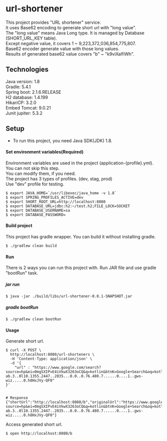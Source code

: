 # url-shortener  
This project provides "URL shortener" service.  
It uses Base62 encoding to generate short url with "long value".  
The "long value" means Java Long type. It is managed by Database (SHORT_URL_KEY table).  
Except negative value, it covers 1 ~ 9,223,372,036,854,775,807.  
Base62 encoder generate value with those long values.  
Results of generated base62 value covers "b" ~ "k9viXaIfiWh".  
## Technologies    
Java version: 1.8  
Gradle: 5.4.1  
Spring boot: 2.1.6.RELEASE  
H2 database: 1.4.199  
HikariCP: 3.2.0  
Embed Tomcat: 9.0.21  
Junit jupiter: 5.3.2  
## Setup  
* To run this project, you need Java SDK(JDK) 1.8.  
#### Set environment variables(Required)  
Environment variables are used in the project (application-{profile}.yml).  
You can not skip this step.  
You can modify them, if you need.  
The project has 3 types of profiles. (dev, stag, prod)  
Use "dev" profile for testing.  
```  
$ export JAVA_HOME=`/usr/libexec/java_home -v 1.8`
$ export SPRING_PROFILES_ACTIVE=dev
$ export SHORT_ROOT_URL=http://localhost:8080
$ export DATABASE_URL=jdbc:h2:~/test.h2;FILE_LOCK=SOCKET
$ export DATABASE_USERNAME=sa
$ export DATABASE_PASSWORD=
```  
#### Build project  
This project has gradle wrapper. You can build it without installing gradle.  
```  
$ ./gradlew clean build
```  
#### Run  
There is 2 ways you can run this project with. Run JAR file and use gradle "bootRun" task.  
##### jar run  
```  
$ java -jar ./build/libs/url-shortener-0.0.1-SNAPSHOT.jar
```  
##### gradle bootRun  
```  
$ ./gradlew clean bootRun
```  
#### Usage  
Generate short url.  
```  
$ curl -X POST \
  http://localhost:8080/url-shorteners \
  -H 'Content-Type: application/json' \
  -d '{
	"url" : "https://www.google.com/search?source=hp&ei=0mgSXIPvE4iVkwX3263oCQ&q=kotlin&btnK=Google+Search&oq=kotlin&gs_l=psy-ab.3..0l10.1355.2447..2835...0.0..0.76.480.7......0....1..gws-wiz.....0.h8HxJVy-QF0"
}'


# Response
{"shortUrl":"http://localhost:8080/b","originalUrl":"https://www.google.com/search?source=hp&ei=0mgSXIPvE4iVkwX3263oCQ&q=kotlin&btnK=Google+Search&oq=kotlin&gs_l=psy-ab.3..0l10.1355.2447..2835...0.0..0.76.480.7......0....1..gws-wiz.....0.h8HxJVy-QF0"}
```  
Access generated short url.  
```  
$ open http://localhost:8080/b
```  
